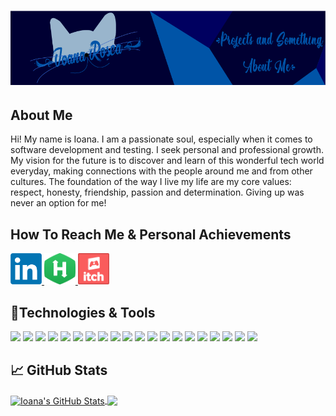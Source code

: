 <h1 align="center">
 <img src="Logos/banner.png" />
</h1>

## About Me

Hi! My name is Ioana. I am a passionate soul, especially when it comes to software development and testing. I seek personal and professional growth. My vision for the future is to discover and learn of this wonderful tech world everyday, making connections with the people around me and from other cultures. The foundation of the way I live my life are my core values: respect, honesty, friendship, passion and determination.
Giving up was never an option for me!

## How To Reach Me & Personal Achievements

<a href = "https://www.linkedin.com/in/ioana-rosca/">
  <img src = "Logos/LinkedIn.png" width = "50px" height = "50px" />
</a>

<a href = "https://www.hackerrank.com/rosca_ioana11/">
  <img src = "Logos/HackerRank.png" width = "50px" height = "50px" />
</a>

<a href = "https://ioanarosca.itch.io/">
  <img src = "Logos/itch.png" width = "50px" height = "50px" />
</a>

## 🔧Technologies & Tools

![](https://img.shields.io/badge/Editor-IntelliJ_IDEA-informational?style=flat&logo=intellij-idea&logoColor=white&color=0E83C8)
![](https://img.shields.io/badge/Code-Java-informational?style=flat&logo=java&logoColor=white&color=0E83C8)
![](https://img.shields.io/badge/Code-C_Sharp-informational?style=flat&logo=c-sharp&logoColor=white&color=0E83C8)
![](https://img.shields.io/badge/Code-Typescript-informational?style=flat&logo=typescript&logoColor=white&color=0E83C8)
![](https://img.shields.io/badge/Code-JavaScript-informational?style=flat&logo=javascript&logoColor=white&color=0E83C8)
![](https://img.shields.io/badge/HTML-informational?style=flat&logo=html5&logoColor=white&color=0E83C8)
![](https://img.shields.io/badge/CSS-informational?style=flat&logo=css3&logoColor=white&color=0E83C8)
![](https://img.shields.io/badge/Framework-Spring-informational?style=flat&logo=spring&logoColor=white&color=0E83C8)
![](https://img.shields.io/badge/Framework-Vue.js-informational?style=flat&logo=vue.js&logoColor=white&color=0E83C8)
![](https://img.shields.io/badge/Framework-Angular-informational?style=flat&logo=angular&logoColor=white&color=0E83C8)
![](https://img.shields.io/badge/Build_Tool-Gradle-informational?style=flat&logo=gradle&logoColor=white&color=0E83C8)
![](https://img.shields.io/badge/Build_Tool-Maven-informational?style=flat&logo=apache-maven&logoColor=white&color=0E83C8)
![](https://img.shields.io/badge/Database-MySQL-informational?style=flat&logo=mysql&logoColor=white&color=0E83C8)
![](https://img.shields.io/badge/Database-PostgreSQL-informational?style=flat&logo=postgresql&logoColor=white&color=0E83C8)
![](https://img.shields.io/badge/Database-MongoDB-informational?style=flat&logo=mongodb&logoColor=white&color=0E83C8)
![](https://img.shields.io/badge/AMQP-RabbitMQ-informational?style=flat&logo=rabbitmq&logoColor=white&color=0E83C8)
![](https://img.shields.io/badge/Tools-Postman-informational?style=flat&logo=postman&logoColor=white&color=0E83C8)
![](https://img.shields.io/badge/Tools-Teamcity-informational?style=flat&logo=teamcity&logoColor=white&color=0E83C8)
![](https://img.shields.io/badge/Containerization-Docker-informational?style=flat&logo=docker&logoColor=white&color=0E83C8)
![](https://img.shields.io/badge/Engine-Unity-informational?style=flat&logo=unity&logoColor=white&color=0E83C8)
<!-- ![](https://img.shields.io/badge/Code-Java-informational?style=flat&logo=data:image/svg%2bxml;base64,<BASE64_DATA>) -->

## &#x1f4c8; GitHub Stats

<a href = "https://github.com/roscaioana11?tab=repositories">
  <img align="center" src = "https://github-readme-stats.vercel.app/api?username=roscaioana11&count_private=true&show_icons=true&line_height=27&count_private=true&title_color=ffffff&text_color=c9cacc&icon_color=2bbc8a&bg_color=1d1f21" alt="Ioana's GitHub Stats" />
</a>

<a href = "https://github.com/roscaioana11?tab=repositories">
  <img align="center" src = "https://github-readme-stats.vercel.app/api/top-langs?username=roscaioana11&hide=shaderlab,hlsl,textitle_color=ffffff&text_color=c9cacc&icon_color=2bbc8a&bg_color=1d1f21&langs_count=5" />
</a>

<!--
**roscaioana11/roscaioana11** is a ✨ _special_ ✨ repository because its `README.md` (this file) appears on your GitHub profile.

Here are some ideas to get you started:

- 🔭 I’m currently working on ...
- 🌱 I’m currently learning ...
- 👯 I’m looking to collaborate on ...
- 🤔 I’m looking for help with ...
- 💬 Ask me about ...
- 📫 How to reach me: ...
- 😄 Pronouns: ...
- ⚡ Fun fact: ...
-->
